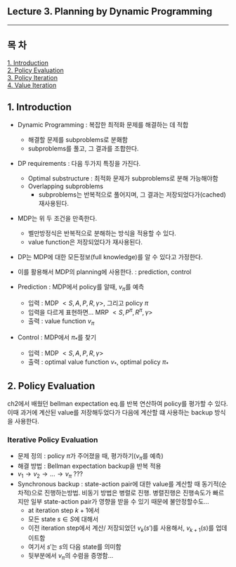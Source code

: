 ## Lecture 3. Planning by Dynamic Programming
---

## 목 차
[1. Introduction]()  
[2. Policy Evaluation]()  
[3. Policy Iteration]()  
[4. Value Iteration]()

## 1. Introduction
- Dynamic Programming : 복잡한 최적화 문제를 해결하는 데 적합
  - 해결할 문제를 subproblems로 분홰함
  - subproblems를 풀고, 그 결과를 조합한다.

- DP requirements : 다음 두가지 특징을 가진다.
  - Optimal substructure : 최적화 문제가 subproblems로 분해 가능해야함
  - Overlapping subproblems
    - subproblems는 반복적으로 풀어지며, 그 결과는 저장되었다가(cached) 재사용된다.
- MDP는 위 두 조건을 만족한다.
  - 벨만방정식은 반복적으로 분해하는 방식을 적용할 수 있다.
  - value function은 저장되었다가 재사용된다.

- DP는 MDP에 대한 모든정보(full knowledge)를 알 수 있다고 가정한다.
- 이를 활용해서 MDP의 planning에 사용한다. : prediction, control
- Prediction : MDP에서 policy를 알때, $v_\pi$를 예측 
  - 입력 : MDP $<S, A, P, R, \gamma>$, 그리고 policy $\pi$
  - 입력을 다르게 표현하면... MRP $<S, P^\pi, R^\pi, \gamma>$
  - 출력 : value function $v_\pi$
- Control : MDP에서 $\pi_{*}$를 찾기
  - 입력 : MDP $<S, A, P, R, \gamma>$
  - 출력 : optimal value function $v_{*}$, optimal policy $\pi_{*}$

## 2. Policy Evaluation
ch2에서 배웠던 bellman expectation eq.를 반복 연산하여 policy를 평가할 수 있다. 이때 과거에 계산된 value를 저장해두었다가 다음에 계산할 떄 사용하는 backup 방식을 사용한다.
### Iterative Policy Evaluation
- 문제 정의 : policy $\pi$가 주어졌을 때, 평가하기($v_\pi$를 예측)
- 해결 방법 : Bellman expectation backup을 반복 적용
- $v_1 \rightarrow v_2 \rightarrow ... \rightarrow v_\pi$ ???
- Synchronous backup : state-action pair에 대한 value를 계산할 때 동기적(순차적)으로 진행하는방법. 비동기 방법은 병렬로 진행. 병렬진행은 진행속도가 빠르지만 일부 state-action pair가 영향을 받을 수 있기 때문에 불안정할수도...
  - at iteration step $k+1$에서
  - 모든 state $s \in S$에 대해서
  - 이전 iteration step에서 계산/ 저장되었던 $v_k(s')$를 사용해서, $v_{k+1}(s)$를 업데이트함
  - 여기서 $s'$는 $s$의 다음 state를 의미함
  - 뒷부분에서 $v_\pi$의 수렴을 증명함...

